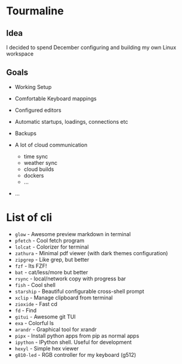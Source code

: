 # Tourmaline
## Idea
I decided to spend December configuring and building my own Linux workspace

## Goals
- Working Setup
- Comfortable Keyboard mappings
- Configured editors
- Automatic startups, loadings, connections etc
- Backups
- A lot of cloud communication
  - time sync
  - weather sync
  - cloud builds
  - dockers
  - ...

- ...


# List of cli
* `glow` - Awesome preview markdown in terminal
* `pfetch` - Cool fetch program
* `lolcat` - Colorizer for terminal
* `zathura` - Minimal pdf viewer (with dark themes configuration)
* `zipgrep` - Like grep, but better
* `fzf` - Its FZF!
* `bat` - cat/less/more but better
* `rsync` - local/network copy with progress bar
* `fish` - Cool shell
* `starship` - Beautiful configurable cross-shell prompt
* `xclip` - Manage clipboard from terminal
* `zioxide` - Fast cd
* `fd` - Find
* `gitui` - Awesome git TUI
* `exa` - Colorful ls
* `arandr` - Graphical tool for xrandr
* `pipx` - Install python apps from pip as normal apps
* `ipython` - IPython shell. Useful for development
* `hexyl` - Simple hex viewer
* `g810-led` - RGB controller for my keyboard (g512)
